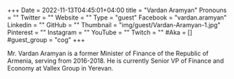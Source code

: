 +++
Date = 2022-11-13T04:45:01+04:00
title = "Vardan Aramyan"
Pronouns = ""
Twitter = ""
Website = ""
Type = "guest"
Facebook = "vardan.aramyan"
Linkedin = ""
GitHub = ""
Thumbnail = "img/guest/Vardan-Aramyan-1.jpg"
Pinterest = ""
Instagram = ""
YouTube = ""
Twitch = ""
#Aka = []
#guest_group = "cog"
+++

Mr. Vardan Aramyan is a former Minister of Finance of the Republic of Armenia, serving from 2016-2018. He is currently Senior VP of Finance and Economy at Vallex Group in Yerevan.
